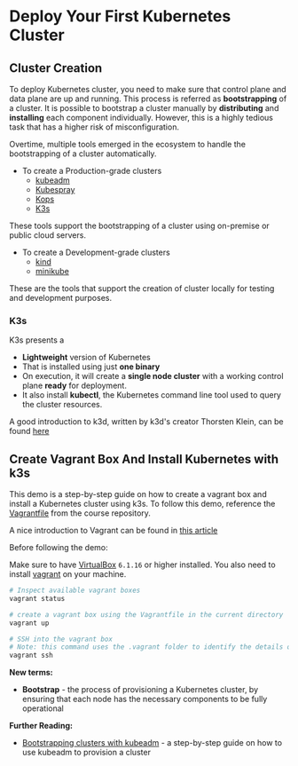 # Deploy Your First Kubernetes Cluster

## Cluster Creation

To deploy Kubernetes cluster, you need to make sure that control plane and data plane are up and running. This process is referred as **bootstrapping** of a cluster.
It is possible to bootstrap a cluster manually by **distributing** and **installing** each component individually. However, this is a highly tedious task that has a higher risk of misconfiguration.

Overtime, multiple tools emerged in the ecosystem to handle the bootstrapping of a cluster automatically.

* To create a Production-grade clusters
  * [kubeadm](https://kubernetes.io/docs/setup/production-environment/tools/kubeadm/install-kubeadm/)
  * [Kubespray](https://github.com/kubernetes-sigs/kubespray)
  * [Kops](https://github.com/kubernetes/kops)
  * [K3s](https://k3s.io/)
  
These tools support the bootstrapping of a cluster using on-premise or public cloud servers.

* To create a Development-grade clusters
  * [kind](https://kind.sigs.k8s.io/docs/user/quick-start/)
  * [minikube](https://minikube.sigs.k8s.io/docs/start/)

These are the tools that support the creation of cluster locally for testing and development purposes.

### K3s

K3s presents a

* **Lightweight** version of Kubernetes
* That is installed using just **one binary**
* On execution, it will create a **single node cluster** with a working control plane **ready** for deployment.
* It also install **kubectl**, the Kubernetes command line tool used to query the cluster resources.

A good introduction to k3d, written by k3d's creator Thorsten Klein, can be found [here](https://www.suse.com/c/introduction-k3d-run-k3s-docker-src/)

## Create Vagrant Box And Install Kubernetes with k3s

This demo is a step-by-step guide on how to create a vagrant box and install a Kubernetes cluster using k3s. To follow this demo, reference the [Vagrantfile](https://github.com/udacity/nd064_course_1/blob/main/exercises/Vagrantfile) from the course repository.

A nice introduction to Vagrant can be found in [this article](https://community.suse.com/posts/vagrant-never-gets-old)

Before following the demo:

Make sure to have [VirtualBox](https://www.virtualbox.org/wiki/Downloads) `6.1.16` or higher installed.
You also need to install [vagrant](https://www.vagrantup.com/) on your machine.

``` bash
# Inspect available vagrant boxes 
vagrant status 

# create a vagrant box using the Vagrantfile in the current directory
vagrant up

# SSH into the vagrant box
# Note: this command uses the .vagrant folder to identify the details of the vagrant box
vagrant ssh
```

**New terms:**

* **Bootstrap** - the process of provisioning a Kubernetes cluster, by ensuring that each node has the necessary components to be fully operational

**Further Reading:**

* [Bootstrapping clusters with kubeadm](https://kubernetes.io/docs/setup/production-environment/tools/kubeadm/) - a step-by-step guide on how to use kubeadm to provision a cluster
